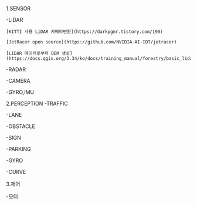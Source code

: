 1.SENSOR

  -LiDAR

    [KITTI 사용 LiDAR 카메라변환](https://darkpgmr.tistory.com/190)

    [JetRacer open source](https://github.com/NVIDIA-AI-IOT/jetracer)

    [LIDAR 데이터로부터 DEM 생성](https://docs.qgis.org/3.34/ko/docs/training_manual/forestry/basic_lidar.html)

  -RADAR
    
  -CAMERA
    
  -GYRO,IMU
    

2.PERCEPTION
  -TRAFFIC
    
  -LANE
    
  -OBSTACLE
    
  -SIGN
    
  -PARKING
    
  -GYRO
    
  -CURVE
    

3.제어

  -모터
    
